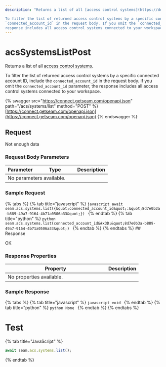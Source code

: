 ```yaml
---
description: "Returns a list of all [access control systems](https://docs.seam.co/latest/capability-guides/access-systems).

To filter the list of returned access control systems by a specific connected account ID, include the 
`connected_account_id` in the request body. If you omit the `connected_account_id` parameter, the 
response includes all access control systems connected to your workspace."
---
```


# acsSystemsListPost

Returns a list of all [access control systems](https://docs.seam.co/latest/capability-guides/access-systems).

To filter the list of returned access control systems by a specific connected account ID, include the 
`connected_account_id` in the request body. If you omit the `connected_account_id` parameter, the 
response includes all access control systems connected to your workspace.

{% swagger src="https://connect.getseam.com/openapi.json" path="/acs/systems/list"
method="POST" %}
[https://connect.getseam.com/openapi.json](https://connect.getseam.com/openapi.json)
{% endswagger %} 

## Request 
Not enough data 

### Request Body Parameters

<table>
  <thead>
    <tr>
      <th>Parameter</th>
      <th width='112.33333333333331'>Type</th>
      <th>Description</th>
    </tr>
  </thead>
  <tbody>
      <tr>
        <td colspan='3'>No parameters available.</td>
      </tr>
  </tbody>
</table>

### Sample Request

<!-- prettier-ignore -->
{% tabs %}
    <!-- prettier-ignore -->
    {% tab title="javascript" %} 
    ```javascript
    await seam.acs.systems.list({&quot;connected_account_id&quot;:&quot;8d7e0b3a-b889-49a7-9164-4b71a0506a33&quot;})
    ``` 
    {% endtab %}
    <!-- prettier-ignore -->
    {% tab title="python" %} 
    ```python
    seam.acs.systems.list(connected_account_id&#x3D;&quot;8d7e0b3a-b889-49a7-9164-4b71a0506a33&quot;)
    ``` 
    {% endtab %}
{% endtabs %} ## Response

OK

### Response Properties

<table>
  <thead>
    <tr>
      <th width='310'>Property</th>
      <th>Description</th>
    </tr>
  </thead>
  <tbody>
      <tr>
        <td colspan='2'>No properties available.</td>
      </tr>
  </tbody>
</table>

### Sample Response

<!-- prettier-ignore -->
{% tabs %}
    <!-- prettier-ignore -->
    {% tab title="javascript" %} ```javascript
    void
    ``` {% endtab %}
    <!-- prettier-ignore -->
    {% tab title="python" %} ```python
    None
    ``` {% endtab %}
{% endtabs %}

# Test
{% tab title="JavaScript" %}
```javascript
await seam.acs.systems.list();
```
{% endtab %}